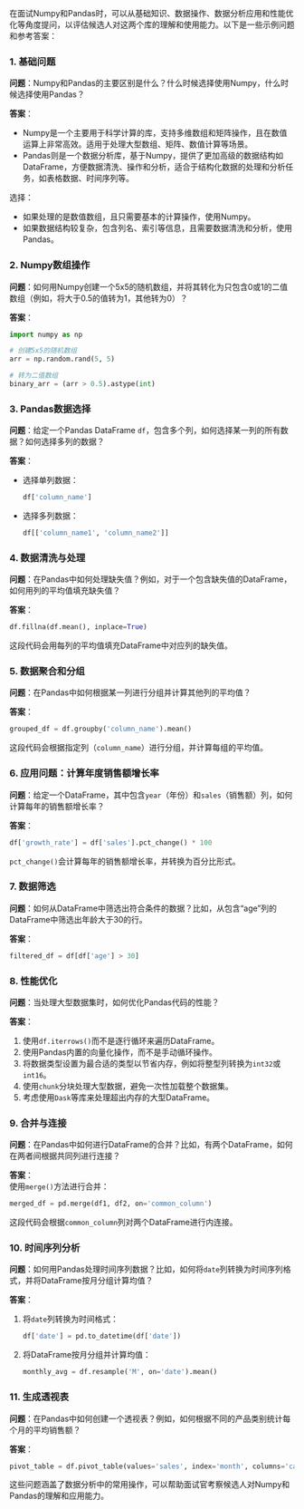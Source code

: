 在面试Numpy和Pandas时，可以从基础知识、数据操作、数据分析应用和性能优化等角度提问，以评估候选人对这两个库的理解和使用能力。以下是一些示例问题和参考答案：

### 1. 基础问题
**问题**：Numpy和Pandas的主要区别是什么？什么时候选择使用Numpy，什么时候选择使用Pandas？

**答案**：  
- Numpy是一个主要用于科学计算的库，支持多维数组和矩阵操作，且在数值运算上非常高效。适用于处理大型数组、矩阵、数值计算等场景。
- Pandas则是一个数据分析库，基于Numpy，提供了更加高级的数据结构如DataFrame，方便数据清洗、操作和分析，适合于结构化数据的处理和分析任务，如表格数据、时间序列等。
  
选择：
- 如果处理的是数值数组，且只需要基本的计算操作，使用Numpy。
- 如果数据结构较复杂，包含列名、索引等信息，且需要数据清洗和分析，使用Pandas。

### 2. Numpy数组操作
**问题**：如何用Numpy创建一个5x5的随机数组，并将其转化为只包含0或1的二值数组（例如，将大于0.5的值转为1，其他转为0）？

**答案**：  
```python
import numpy as np

# 创建5x5的随机数组
arr = np.random.rand(5, 5)

# 转为二值数组
binary_arr = (arr > 0.5).astype(int)
```

### 3. Pandas数据选择
**问题**：给定一个Pandas DataFrame `df`，包含多个列，如何选择某一列的所有数据？如何选择多列的数据？

**答案**：
- 选择单列数据：
  ```python
  df['column_name']
  ```
- 选择多列数据：
  ```python
  df[['column_name1', 'column_name2']]
  ```

### 4. 数据清洗与处理
**问题**：在Pandas中如何处理缺失值？例如，对于一个包含缺失值的DataFrame，如何用列的平均值填充缺失值？

**答案**：  
```python
df.fillna(df.mean(), inplace=True)
```
这段代码会用每列的平均值填充DataFrame中对应列的缺失值。

### 5. 数据聚合和分组
**问题**：在Pandas中如何根据某一列进行分组并计算其他列的平均值？

**答案**：  
```python
grouped_df = df.groupby('column_name').mean()
```
这段代码会根据指定列（`column_name`）进行分组，并计算每组的平均值。

### 6. 应用问题：计算年度销售额增长率
**问题**：给定一个DataFrame，其中包含`year`（年份）和`sales`（销售额）列，如何计算每年的销售额增长率？

**答案**：  
```python
df['growth_rate'] = df['sales'].pct_change() * 100
```
`pct_change()`会计算每年的销售额增长率，并转换为百分比形式。

### 7. 数据筛选
**问题**：如何从DataFrame中筛选出符合条件的数据？比如，从包含“age”列的DataFrame中筛选出年龄大于30的行。

**答案**：  
```python
filtered_df = df[df['age'] > 30]
```

### 8. 性能优化
**问题**：当处理大型数据集时，如何优化Pandas代码的性能？

**答案**：  
1. 使用`df.iterrows()`而不是逐行循环来遍历DataFrame。
2. 使用Pandas内置的向量化操作，而不是手动循环操作。
3. 将数据类型设置为最合适的类型以节省内存，例如将整型列转换为`int32`或`int16`。
4. 使用`chunk`分块处理大型数据，避免一次性加载整个数据集。
5. 考虑使用`Dask`等库来处理超出内存的大型DataFrame。

### 9. 合并与连接
**问题**：在Pandas中如何进行DataFrame的合并？比如，有两个DataFrame，如何在两者间根据共同列进行连接？

**答案**：  
使用`merge()`方法进行合并：
```python
merged_df = pd.merge(df1, df2, on='common_column')
```
这段代码会根据`common_column`列对两个DataFrame进行内连接。

### 10. 时间序列分析
**问题**：如何用Pandas处理时间序列数据？比如，如何将`date`列转换为时间序列格式，并将DataFrame按月分组计算均值？

**答案**：
1. 将`date`列转换为时间格式：
   ```python
   df['date'] = pd.to_datetime(df['date'])
   ```
2. 将DataFrame按月分组并计算均值：
   ```python
   monthly_avg = df.resample('M', on='date').mean()
   ```

### 11. 生成透视表
**问题**：在Pandas中如何创建一个透视表？例如，如何根据不同的产品类别统计每个月的平均销售额？

**答案**：
```python
pivot_table = df.pivot_table(values='sales', index='month', columns='category', aggfunc='mean')
```

这些问题涵盖了数据分析中的常用操作，可以帮助面试官考察候选人对Numpy和Pandas的理解和应用能力。